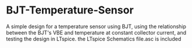 # BJT-Temperature-Sensor
A simple design for a temperature sensor using BJT, using the relationship between the BJT's VBE and temperature at constant collector current, and testing the design in LTspice.
the LTspice Schematics file.asc is included
